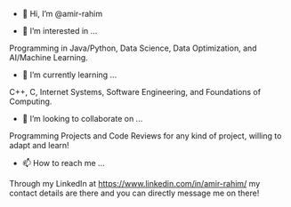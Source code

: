 - 👋 Hi, I’m @amir-rahim


- 👀 I’m interested in ...

Programming in Java/Python, Data Science, Data Optimization, and AI/Machine Learning.

- 🌱 I’m currently learning ... 

C++, C, Internet Systems, Software Engineering, and Foundations of Computing.

- 💞️ I’m looking to collaborate on ... 

Programming Projects and Code Reviews for any kind of project, willing to adapt and learn!

- 📫 How to reach me ... 

Through my LinkedIn at https://www.linkedin.com/in/amir-rahim/ my contact details are there and you can directly message me on there!

<!---
amir-rahim/amir-rahim is a ✨ special ✨ repository because its `README.md` (this file) appears on your GitHub profile.
You can click the Preview link to take a look at your changes.
--->
